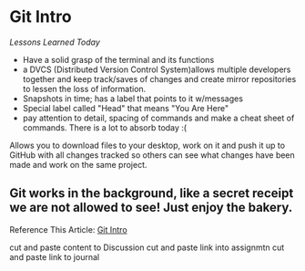 # Git Intro

*Lessons Learned Today*

- Have a solid grasp of the terminal and its functions 
- a DVCS (Distributed Version Control System)allows multiple developers together and keep track/saves of changes and create mirror repositories to lessen the loss of information.
- Snapshots in time; has a label that points to it w/messages
- Special label called "Head" that means "You Are Here"
- pay attention to detail, spacing of commands and make a cheat sheet of commands.  There is a lot to absorb today :(  

Allows you to download files to your desktop, work on it and push it up to GitHub with all changes tracked so others can see what changes have been made and work on the same project.

## Git works in the background, like a secret receipt we are not allowed to see!  Just enjoy the bakery. ##


Reference This Article: [Git Intro](https://www.udemy.com/blog/git-tutorial-a-comprehensive-guide/) 




cut and paste content to Discussion
cut and paste link into assignmtn
cut and paste link to journal 
